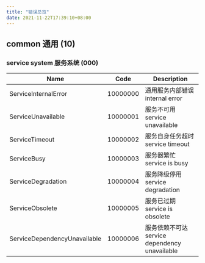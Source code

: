 ```yaml
---
title: "错误总览"
date: 2021-11-22T17:39:10+08:00
---
```

## common 通用 (10)
### service system 服务系统 (000)
| Name                       | Code     | Description                     |
|----------------------------|----------|---------------------------------|
| ServiceInternalError | 10000000 | 通用服务内部错误 internal error |
| ServiceUnavailable | 10000001 | 服务不可用 service unavailable |
| ServiceTimeout | 10000002 | 服务自身任务超时 service timeout |
| ServiceBusy | 10000003 | 服务器繁忙 service is busy |
| ServiceDegradation | 10000004 | 服务降级停用 service degradation |
| ServiceObsolete | 10000005 | 服务已过期 service is obsolete |
| ServiceDependencyUnavailable | 10000006 | 服务依赖不可达 service dependency unavailable |
